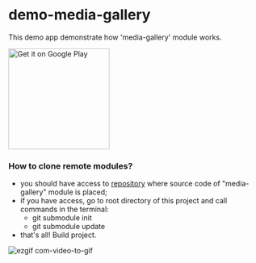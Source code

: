 # demo-media-gallery
This demo app demonstrate how 'media-gallery' module works.

<a href='https://play.google.com/store/apps/details?id=com.mobiledevpro.demo.mediagallery&pcampaignid=MKT-Other-global-all-co-prtnr-py-PartBadge-Mar2515-1'><img alt='Get it on Google Play' src='https://play.google.com/intl/en_us/badges/images/generic/en_badge_web_generic.png' width="200px"/></a>


### How to clone remote modules?
* you should have access to [repository](https://bitbucket.org/mobile-dev-pro/media-gallery) where source code of "media-gallery" module is placed;
* if you have access, go to root directory of this project and call commands in the terminal:
   * git submodule init
   * git submodule update
* that's all! Build project. 


![ezgif com-video-to-gif](https://user-images.githubusercontent.com/5750211/27964912-960c92b4-6342-11e7-9cbd-47a6e70ec87c.gif)
